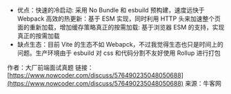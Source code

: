 - 优点：快速的冷启动: 采用 No Bundle 和 esbuild 预构建，速度远快于 Webpack 高效的热更新：基于 ESM 实现，同时利用 HTTP 头来加速整个页面的重新加载，增加缓存策略真正的按需加载: 基于浏览器 ESM 的支持，实现真正的按需加载
- 缺点生态：目前 Vite 的生态不如 Webapck，不过我觉得生态也只是时间上的问题。生产环境由于 esbuild 对 css 和代码分割不友好使用 Rollup 进行打包

作者：大厂前端面试真题
链接：[https://www.nowcoder.com/discuss/576490235048050688](https://www.nowcoder.com/discuss/576490235048050688)
来源：牛客网
